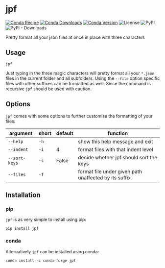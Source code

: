# jpf

[![Conda Recipe](https://img.shields.io/badge/recipe-jpf-green.svg)](https://anaconda.org/conda-forge/jpf)
[![Conda Downloads](https://img.shields.io/conda/dn/conda-forge/jpf.svg)](https://anaconda.org/conda-forge/jpf)
[![Conda Version](https://img.shields.io/conda/vn/conda-forge/jpf.svg)](https://anaconda.org/conda-forge/jpf)
![License](https://img.shields.io/github/license/fxwiegand/jpf)
![PyPI](https://img.shields.io/pypi/v/jpf)
![PyPI - Downloads](https://img.shields.io/pypi/dm/jpf)


Pretty format all your json files at once in place with three characters

## Usage

```jpf```

Just typing in the three magic characters will pretty format all your `*.json` files in the current folder and all subfolders. Using the `--file` option specific files with other suffixes can be formatted as well. 
Since the command is recursive `jpf` should be used with caution.

## Options

`jpf` comes with some options to further customise the formatting of your files:

| argument      | short | default | function                                              |
|---------------|-------|---------|-------------------------------------------------------|
| `--help`      | `-h`  |         | show this help message and exit                       |
| `--indent`    | `-i`  | 4       | format files with that indent level                   |
| `--sort-keys` | `-s`  | False   | decide whether jpf should sort the keys               |
| `--files`     | `-f`  |         | format file under given path unaffected by its suffix |

## Installation

### pip

`jpf` is as very simple to install using pip:

```pip install jpf```

### conda

Alternatively `jpf` can be installed using conda:

```conda install -c conda-forge jpf```

